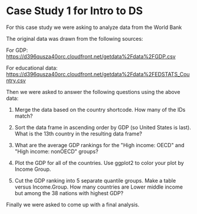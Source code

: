 # Case Study 1 for Intro to DS

For this case study we were asking to analyze data from the World Bank

The original data was drawn from the following sources:

For GDP:
https://d396qusza40orc.cloudfront.net/getdata%2Fdata%2FGDP.csv 

For educational data: 
https://d396qusza40orc.cloudfront.net/getdata%2Fdata%2FEDSTATS_Country.csv 

Then we were asked to answer the following questions using the above data: 

1) Merge the data based on the country shortcode. How many of the IDs match? 

2) Sort the data frame in ascending order by GDP (so United States is last). What is the 13th country in the resulting data frame?

3) What are the average GDP rankings for the "High income: OECD" and "High income: nonOECD" groups? 

4) Plot the GDP for all of the countries. Use ggplot2 to color your plot by Income Group.

5) Cut the GDP ranking into 5 separate quantile groups. Make a table versus Income.Group. How many countries are Lower middle income but among the 38 nations with highest GDP?

Finally we were asked to come up with a final analysis. 
